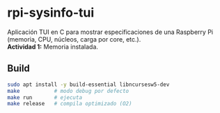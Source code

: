 # rpi-sysinfo-tui
Aplicación TUI en C para mostrar especificaciones de una Raspberry Pi (memoria, CPU, núcleos, carga por core, etc.).  
**Actividad 1:** Memoria instalada.

## Build
```bash
sudo apt install -y build-essential libncursesw5-dev
make           # modo debug por defecto
make run       # ejecuta
make release   # compila optimizado (O2)
